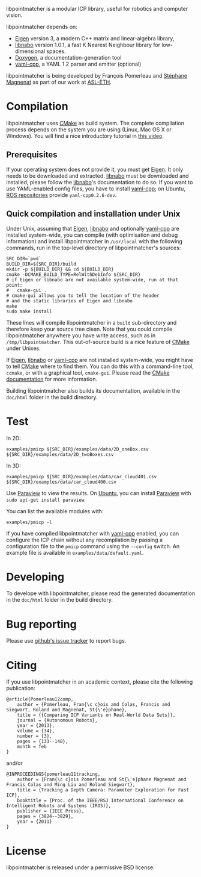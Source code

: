 libpointmatcher is a modular ICP library, useful for robotics and computer vision.

libpointmatcher depends on:

 * [Eigen] version 3, a modern C++ matrix and linear-algebra library,
 * [libnabo] version 1.0.1, a fast K Nearest Neighbour library for low-dimensional spaces.
 * [Doxygen], a documentation-generation tool
 * [yaml-cpp], a YAML 1.2 parser and emitter (optional)
 

libpointmatcher is being developed by François Pomerleau and [Stéphane Magnenat](http://stephane.magnenat.net) as part of our work at [ASL-ETH](http://www.asl.ethz.ch).


Compilation
===========

libpointmatcher uses [CMake] as build system.
The complete compilation process depends on the system you are using (Linux, Mac OS X or Windows).
You will find a nice introductory tutorial in [this video](http://www.youtube.com/watch?v=CLvZTyji_Uw).

Prerequisites
-------------

If your operating system does not provide it, you must get [Eigen].
It only needs to be downloaded and extracted.
[libnabo] must be downloaded and installed, please follow the [libnabo]'s documentation to do so.
If you want to use YAML-enabled config files, you have to install [yaml-cpp]; on Ubuntu, [ROS repositories](http://www.ros.org/wiki/electric/Installation/Ubuntu) provide `yaml-cpp0.2.6-dev`.

Quick compilation and installation under Unix
---------------------------------------------

Under Unix, assuming that [Eigen], [libnabo] and optionally [yaml-cpp] are installed system-wide, you can compile (with optimisation and debug information) and install libpointmatcher in `/usr/local` with the following commands, run in the top-level directory of libpointmatcher's sources:

	SRC_DIR=`pwd`
	BUILD_DIR=${SRC_DIR}/build
	mkdir -p ${BUILD_DIR} && cd ${BUILD_DIR}
	cmake -DCMAKE_BUILD_TYPE=RelWithDebInfo ${SRC_DIR}
	# if Eigen or libnabo are not available system-wide, run at that point: 
	#   cmake-gui .
	# cmake-gui allows you to tell the location of the header
	# and the static libraries of Eigen and libnabo
	make
	sudo make install

These lines will compile libpointmatcher in a `build` sub-directory and therefore keep your source tree clean.
Note that you could compile libpointmatcher anywhere you have write access, such as in `/tmp/libpointmatcher`.
This out-of-source build is a nice feature of [CMake] under Unixes.

If [Eigen], [libnabo] or [yaml-cpp] are not installed system-wide, you might have to tell [CMake] where to find them.
You can do this with a command-line tool, `ccmake`, or with a graphical tool, `cmake-gui`.
Please read the [CMake documentation] for more information.

Building libpointmatcher also builds its documentation, available in the `doc/html` folder in the build directory.

Test
====

In 2D:

	examples/pmicp ${SRC_DIR}/examples/data/2D_oneBox.csv ${SRC_DIR}/examples/data/2D_twoBoxes.csv

In 3D:

	examples/pmicp ${SRC_DIR}/examples/data/car_cloud401.csv ${SRC_DIR}/examples/data/car_cloud400.csv

Use [Paraview] to view the results.
On [Ubuntu], you can install [Paraview] with `sudo apt-get install paraview`.

You can list the available modules with:

	examples/pmicp -l

If you have compiled libpointmatcher with [yaml-cpp] enabled, you can configure the ICP chain without any recompilation by passing a configuration file to the `pmicp` command using the `--config` switch. An example file is available in `examples/data/default.yaml`.


Developing
==========

To develope with libpointmatcher, please read the generated documentation in the `doc/html` folder in the build directory.

Bug reporting
=============

Please use [github's issue tracker](http://github.com/ethz-asl/libpointmatcher/issues) to report bugs.


Citing
======

If you use libpointmatcher in an academic context, please cite the following publication:

	@article{Pomerleau12comp,
		author = {Pomerleau, Fran{\c c}ois and Colas, Francis and Siegwart, Roland and Magnenat, St{\'e}phane},
		title = {{Comparing ICP Variants on Real-World Data Sets}},
		journal = {Autonomous Robots},
		year = {2013},
		volume = {34},
		number = {3},
		pages = {133--148},
		month = feb
	}

and/or

	@INPROCEEDINGS{pomerleau11tracking,
		author = {Fran{\c c}ois Pomerleau and St{\'e}phane Magnenat and Francis Colas and Ming Liu and Roland Siegwart},
		title = {Tracking a Depth Camera: Parameter Exploration for Fast ICP},
		booktitle = {Proc. of the IEEE/RSJ International Conference on Intelligent Robots and Systems (IROS)},
		publisher = {IEEE Press},
		pages = {3824--3829},
		year = {2011}
	}


License
=======

libpointmatcher is released under a permissive BSD license.

[Ubuntu]: http://www.ubuntu.com
[CMake]: http://www.cmake.org
[CMake documentation]: http://www.cmake.org/cmake/help/cmake2.6docs.html
[git]: http://git-scm.com
[Eigen]: http://eigen.tuxfamily.org
[libnabo]: http://github.com/ethz-asl/libnabo
[ROS]: http://www.ros.org/
[Paraview]: http://www.paraview.org/
[yaml-cpp]: http://code.google.com/p/yaml-cpp/
[Doxygen]: http://www.stack.nl/~dimitri/doxygen/
